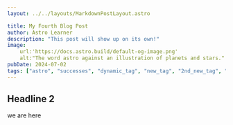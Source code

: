 ```yaml
---
layout: ../../layouts/MarkdownPostLayout.astro

title: My Fourth Blog Post
author: Astro Learner
description: "This post will show up on its own!"
image:
    url:'https://docs.astro.build/default-og-image.png'
    alt:"The word astro against an illustration of planets and stars."
pubDate: 2024-07-02
tags: ["astro", "successes", "dynamic_tag", "new_tag", "2nd_new_tag", "How_about"]
---
```

## Headline 2

we are here

